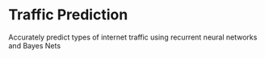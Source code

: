# Traffic Prediction
Accurately predict types of internet traffic using recurrent neural networks and Bayes Nets
